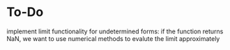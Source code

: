 # To-Do

implement limit functionality for undetermined forms: if the function returns NaN, we want to use numerical methods to evalute the limit approximately
